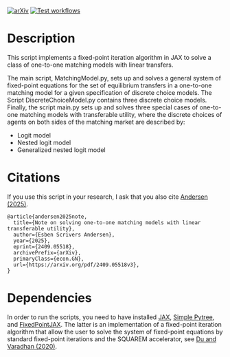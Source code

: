 
[![arXiv](https://img.shields.io/badge/arXiv-2409.05518-b31b1b.svg)](https://arxiv.org/pdf/2409.05518v3)
[![Test workflows](https://github.com/esbenscriver/SolveOneToOneMatching/actions/workflows/test.yml/badge.svg)](https://github.com/esbenscriver/SolveOneToOneMatching/actions)



# Description
This script implements a fixed-point iteration algorithm in JAX to solve a class of one-to-one matching models with linear transfers.

The main script, MatchingModel.py, sets up and solves a general system of fixed-point equations for the set of equilibrium transfers in a one-to-one matching model for a given specification of discrete choice models. The Script DiscreteChoiceModel.py contains three discrete choice models. Finally, the script main.py sets up and solves three special cases of one-to-one matching models with transferable utility, where the discrete choices of agents on both sides of the matching market are described by:
 - Logit model
 - Nested logit model
 - Generalized nested logit model

# Citations
If you use this script in your research, I ask that you also cite [Andersen (2025)](https://arxiv.org/pdf/2409.05518v3).


    @article{andersen2025note,
      title={Note on solving one-to-one matching models with linear transferable utility}, 
      author={Esben Scrivers Andersen},
      year={2025},
      eprint={2409.05518},
      archivePrefix={arXiv},
      primaryClass={econ.GN},
      url={https://arxiv.org/pdf/2409.05518v3}, 
    }

# Dependencies
In order to run the scripts, you need to have installed [JAX](https://github.com/jax-ml/jax), [Simple Pytree](https://github.com/cgarciae/simple-pytree), and [FixedPointJAX](https://github.com/esbenscriver/FixedPointJAX). The latter is an implementation of a fixed-point iteration algorithm that allow the user to solve the system of fixed-point equations by standard fixed-point iterations and the SQUAREM accelerator, see [Du and Varadhan (2020)](https://www.jstatsoft.org/article/view/v092i07).

    




